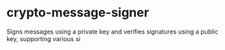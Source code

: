# crypto-message-signer
Signs messages using a private key and verifies signatures using a public key, supporting various si
